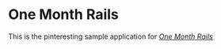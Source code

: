 # One Month Rails

This is the pinteresting sample application for 
[*One Month Rails*](http://wluna.io)